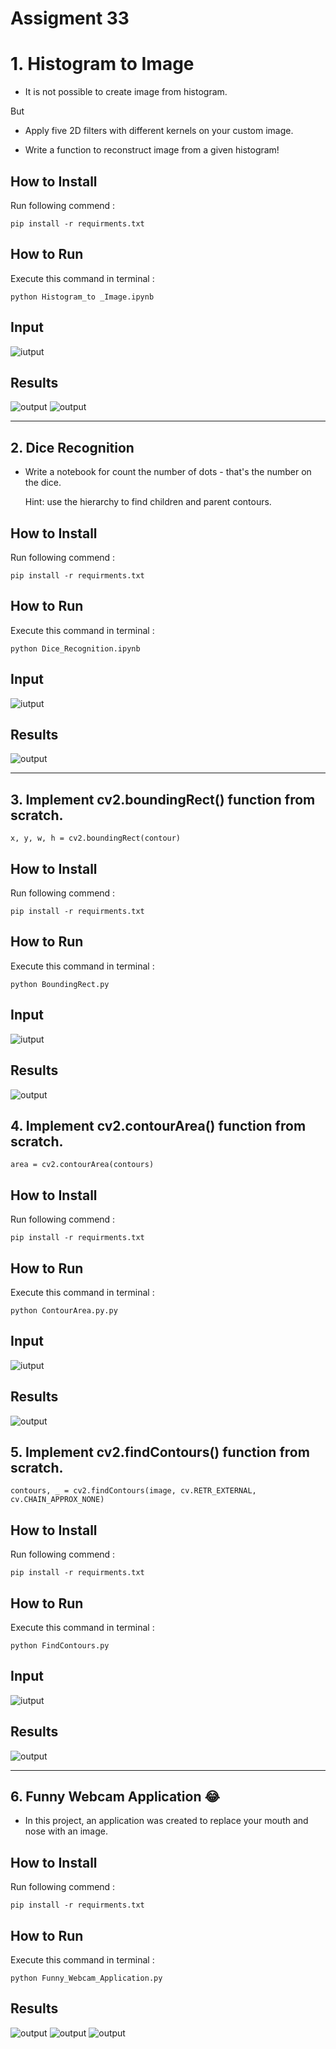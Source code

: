 # Assigment 33


# 1. Histogram to Image
+ It is not possible to create image from histogram.

But 
* Apply five 2D filters with different kernels on your custom image. 

+ Write a function to reconstruct image from a given histogram!

## How to Install
Run following commend :
```
pip install -r requirments.txt
```
## How to Run
Execute this command in terminal :
```
python Histogram_to _Image.ipynb
```

## Input

![iutput](input/Jowhareh.jpeg)

## Results

![output](output/Histogram_of_Equalized_Image.png)
![output](output/Reconstructed_Image.png)


-----------------------------------------
## 2. Dice Recognition
+ Write a notebook for count the number of dots - that's the number on the dice.

  Hint: use the hierarchy to find children and parent contours.



## How to Install
Run following commend :
```
pip install -r requirments.txt
```
## How to Run
Execute this command in terminal :
```
python Dice_Recognition.ipynb
```

## Input

![iutput](input/dice.png)


## Results

![output](output/R_dice.png)


-----------------------------------------

## 3. Implement cv2.boundingRect() function from scratch.

`x, y, w, h = cv2.boundingRect(contour)`

## How to Install
Run following commend :
```
pip install -r requirments.txt
```
## How to Run
Execute this command in terminal :
```
python BoundingRect.py
```

## Input

![iutput](input/wolf.jpg)

## Results

![output](output/Boundrect.jpeg)

## 4. Implement cv2.contourArea() function from scratch.

`area = cv2.contourArea(contours)`

## How to Install
Run following commend :
```
pip install -r requirments.txt
```
## How to Run
Execute this command in terminal :
```
python ContourArea.py.py
```

## Input

![iutput](input/wolf.jpg)

## Results

![output](output/Contour_Area.jpg)

## 5. Implement cv2.findContours() function from scratch.

`contours, _ = cv2.findContours(image, cv.RETR_EXTERNAL, cv.CHAIN_APPROX_NONE)`

## How to Install
Run following commend :
```
pip install -r requirments.txt
```
## How to Run
Execute this command in terminal :
```
python FindContours.py
```

## Input

![iutput](input/wolf.jpg)

## Results

![output](output/Opencv_Contours.png)

-----------------------------------------


## 6. Funny Webcam Application 😂

+ In this project, an application was created to replace your mouth and nose with an image.


## How to Install
Run following commend :
```
pip install -r requirments.txt
```
## How to Run
Execute this command in terminal :
```
python Funny_Webcam_Application.py
```


## Results

![output](output/W4.png)
![output](output/W2.png)
![output](output/W3.png)




